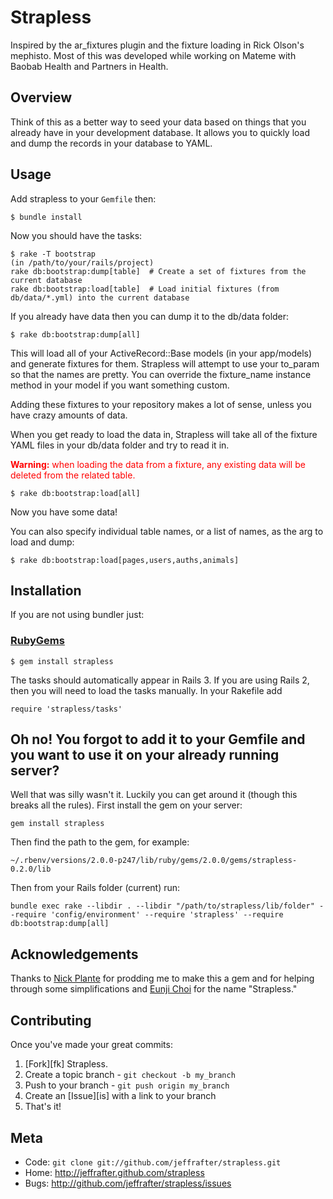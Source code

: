 Strapless
=========

Inspired by the ar\_fixtures plugin and the fixture loading in Rick Olson's
mephisto. Most of this was developed while working on Mateme with
Baobab Health and Partners in Health.

Overview
--------

Think of this as a better way to seed your data based on things that you
already have in your development database. It allows you to quickly load
and dump the records in your database to YAML.

Usage
-----

Add strapless to your <code>Gemfile</code> then:

    $ bundle install

Now you should have the tasks:

    $ rake -T bootstrap
    (in /path/to/your/rails/project)
    rake db:bootstrap:dump[table]  # Create a set of fixtures from the current database
    rake db:bootstrap:load[table]  # Load initial fixtures (from db/data/*.yml) into the current database

If you already have data then you can dump it to the db/data folder:

    $ rake db:bootstrap:dump[all]

This will load all of your ActiveRecord::Base models (in your app/models) and
generate fixtures for them. Strapless will attempt to use your to\_param so that
the names are pretty. You can override the fixture\_name instance method in your
model if you want something custom.

Adding these fixtures to your repository makes a lot of sense, unless you have
crazy amounts of data.

When you get ready to load the data in, Strapless will take all of the fixture
YAML files in your db/data folder and try to read it in.

<span style='color:red'><strong>Warning:</strong> when loading the data from a
fixture, any existing data will be deleted from the related table.</span>

    $ rake db:bootstrap:load[all]

Now you have some data!

You can also specify individual table names, or a list of names, as the arg to load and dump:

    $ rake db:bootstrap:load[pages,users,auths,animals]

Installation
------------

If you are not using bundler just:

### [RubyGems](http://rubygems.org/)

    $ gem install strapless


The tasks should automatically appear in Rails 3. If you are using Rails 2, then
you will need to load the tasks manually. In your Rakefile add

    require 'strapless/tasks'

Oh no! You forgot to add it to your Gemfile and you want to use it on your already running server?
--------------------------------------------------------------------------------------------------
Well that was silly wasn't it. Luckily you can get around it (though this breaks all the rules). 
First install the gem on your server:

    gem install strapless
   
Then find the path to the gem, for example:

    ~/.rbenv/versions/2.0.0-p247/lib/ruby/gems/2.0.0/gems/strapless-0.2.0/lib
   
Then from your Rails folder (current) run:

    bundle exec rake --libdir . --libdir "/path/to/strapless/lib/folder" --require 'config/environment' --require 'strapless' --require db:bootstrap:dump[all]


Acknowledgements
----------------

Thanks to [Nick Plante](http://twitter.com/zapnap) for prodding me to make this a
gem and for helping through some simplifications and [Eunji Choi](http://twitter.com/angelicism)
for the name "Strapless."

Contributing
------------

Once you've made your great commits:

1. [Fork][fk] Strapless.
2. Create a topic branch - `git checkout -b my_branch`
3. Push to your branch - `git push origin my_branch`
4. Create an [Issue][is] with a link to your branch
5. That's it!

Meta
----

* Code: `git clone git://github.com/jeffrafter/strapless.git`
* Home: <http://jeffrafter.github.com/strapless>
* Bugs: <http://github.com/jeffrafter/strapless/issues>

